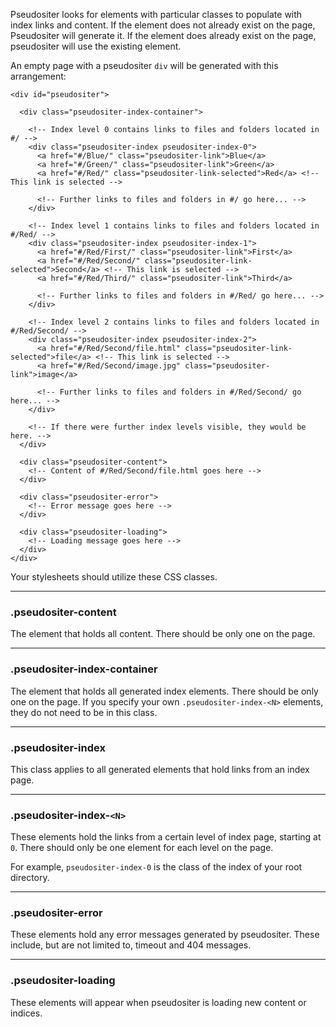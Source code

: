 Pseudositer looks for elements with particular classes to populate with index links and content.  If the element does not already exist on the page, Pseudositer will generate it.  If the element does already exist on the page, pseudositer will use the existing element.

An empty page with a pseudositer `div` will be generated with this arrangement:

    <div id="pseudositer">

      <div class="pseudositer-index-container">

        <!-- Index level 0 contains links to files and folders located in #/ -->
        <div class="pseudositer-index pseudositer-index-0">
          <a href="#/Blue/" class="pseudositer-link">Blue</a>
          <a href="#/Green/" class="pseudositer-link">Green</a>
          <a href="#/Red/" class="pseudositer-link-selected">Red</a> <!-- This link is selected -->

          <!-- Further links to files and folders in #/ go here... -->
        </div>

        <!-- Index level 1 contains links to files and folders located in #/Red/ -->
        <div class="pseudositer-index pseudositer-index-1">
          <a href="#/Red/First/" class="pseudositer-link">First</a>
          <a href="#/Red/Second/" class="pseudositer-link-selected">Second</a> <!-- This link is selected -->
          <a href="#/Red/Third/" class="pseudositer-link">Third</a>

          <!-- Further links to files and folders in #/Red/ go here... -->
        </div>

        <!-- Index level 2 contains links to files and folders located in #/Red/Second/ -->
        <div class="pseudositer-index pseudositer-index-2">
          <a href="#/Red/Second/file.html" class="pseudositer-link-selected">file</a> <!-- This link is selected -->
          <a href="#/Red/Second/image.jpg" class="pseudositer-link">image</a>

          <!-- Further links to files and folders in #/Red/Second/ go here... -->
        </div>

        <!-- If there were further index levels visible, they would be here. -->
      </div>

      <div class="pseudositer-content">
        <!-- Content of #/Red/Second/file.html goes here -->
      </div>

	  <div class="pseudositer-error">
        <!-- Error message goes here -->
      </div>

	  <div class="pseudositer-loading">
        <!-- Loading message goes here -->
      </div>
    </div>

Your stylesheets should utilize these CSS classes.
- - -
### .pseudositer-content

The element that holds all content.  There should be only one on the page.
- - -
### .pseudositer-index-container

The element that holds all generated index elements.  There should be only one on the page.  If you specify your own `.pseudositer-index-<N>` elements, they do not need to be in this class.
- - -
### .pseudositer-index

This class applies to all generated elements that hold links from an index page.
- - -
### .pseudositer-index-`<N>`

These elements hold the links from a certain level of index page, starting at `0`.  There should only be one element for each level on the page.

For example, `pseudositer-index-0` is the class of the index of your root directory.
- - -
### .pseudositer-error

These elements hold any error messages generated by pseudositer.  These include, but are not limited to, timeout and 404 messages.
- - -
### .pseudositer-loading

These elements will appear when pseudositer is loading new content or indices.